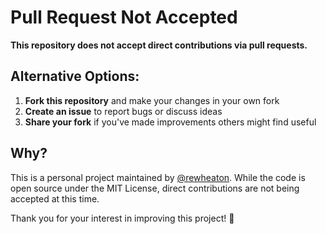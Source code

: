 # Pull Request Not Accepted

**This repository does not accept direct contributions via pull requests.**

## Alternative Options:

1. **Fork this repository** and make your changes in your own fork
2. **Create an issue** to report bugs or discuss ideas
3. **Share your fork** if you've made improvements others might find useful

## Why?

This is a personal project maintained by [@rewheaton](https://github.com/rewheaton). While the code is open source under the MIT License, direct contributions are not being accepted at this time.

Thank you for your interest in improving this project! 🙏
